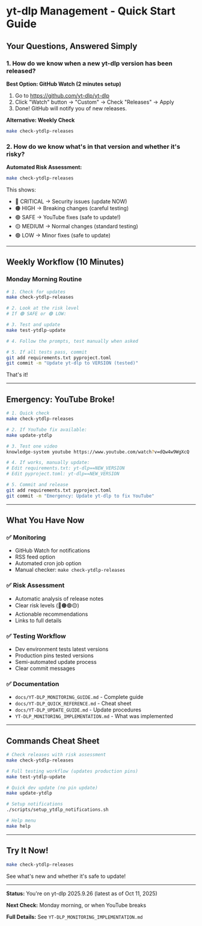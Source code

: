 # yt-dlp Management - Quick Start Guide

## Your Questions, Answered Simply

### 1. How do we know when a new yt-dlp version has been released?

**Best Option: GitHub Watch (2 minutes setup)**
1. Go to https://github.com/yt-dlp/yt-dlp
2. Click "Watch" button → "Custom" → Check "Releases" → Apply
3. Done! GitHub will notify you of new releases.

**Alternative: Weekly Check**
```bash
make check-ytdlp-releases
```

### 2. How do we know what's in that version and whether it's risky?

**Automated Risk Assessment:**
```bash
make check-ytdlp-releases
```

This shows:
- 🔴 CRITICAL → Security issues (update NOW)
- 🟠 HIGH → Breaking changes (careful testing)
- 🟢 SAFE → YouTube fixes (safe to update!)
- 🟡 MEDIUM → Normal changes (standard testing)
- 🟢 LOW → Minor fixes (safe to update)

---

## Weekly Workflow (10 Minutes)

### Monday Morning Routine

```bash
# 1. Check for updates
make check-ytdlp-releases

# 2. Look at the risk level
# If 🟢 SAFE or 🟢 LOW:

# 3. Test and update
make test-ytdlp-update

# 4. Follow the prompts, test manually when asked

# 5. If all tests pass, commit
git add requirements.txt pyproject.toml
git commit -m "Update yt-dlp to VERSION (tested)"
```

That's it!

---

## Emergency: YouTube Broke!

```bash
# 1. Quick check
make check-ytdlp-releases

# 2. If YouTube fix available:
make update-ytdlp

# 3. Test one video
knowledge-system youtube https://www.youtube.com/watch?v=dQw4w9WgXcQ

# 4. If works, manually update:
# Edit requirements.txt: yt-dlp==NEW_VERSION
# Edit pyproject.toml: yt-dlp==NEW_VERSION

# 5. Commit and release
git add requirements.txt pyproject.toml
git commit -m "Emergency: Update yt-dlp to fix YouTube"
```

---

## What You Have Now

### ✅ Monitoring
- GitHub Watch for notifications
- RSS feed option
- Automated cron job option
- Manual checker: `make check-ytdlp-releases`

### ✅ Risk Assessment
- Automatic analysis of release notes
- Clear risk levels (🔴🟠🟢🟡)
- Actionable recommendations
- Links to full details

### ✅ Testing Workflow
- Dev environment tests latest versions
- Production pins tested versions
- Semi-automated update process
- Clear commit messages

### ✅ Documentation
- `docs/YT-DLP_MONITORING_GUIDE.md` - Complete guide
- `docs/YT-DLP_QUICK_REFERENCE.md` - Cheat sheet
- `docs/YT-DLP_UPDATE_GUIDE.md` - Update procedures
- `YT-DLP_MONITORING_IMPLEMENTATION.md` - What was implemented

---

## Commands Cheat Sheet

```bash
# Check releases with risk assessment
make check-ytdlp-releases

# Full testing workflow (updates production pins)
make test-ytdlp-update

# Quick dev update (no pin update)
make update-ytdlp

# Setup notifications
./scripts/setup_ytdlp_notifications.sh

# Help menu
make help
```

---

## Try It Now!

```bash
make check-ytdlp-releases
```

See what's new and whether it's safe to update!

---

**Status:** You're on yt-dlp 2025.9.26 (latest as of Oct 11, 2025)

**Next Check:** Monday morning, or when YouTube breaks

**Full Details:** See `YT-DLP_MONITORING_IMPLEMENTATION.md`
